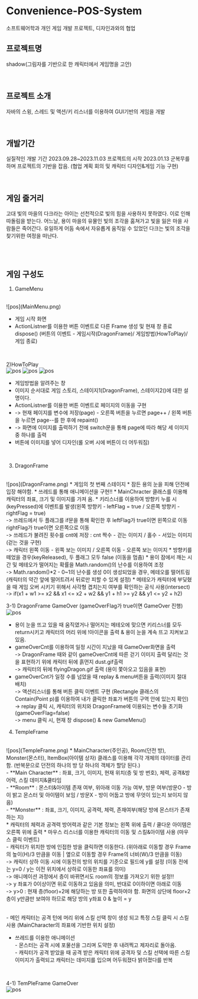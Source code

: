 # Convenience-POS-System

소프트웨어학과 개인 게임 개발 프로젝트, 디자인과와의 협업

## 프로젝트명  
shadow(그림자를 기반으로 한 캐릭터에서 게임명을 고안)

<br>

## 프로젝트 소개 
자바의 스윙, 스레드 및 액션/키 리스너를 이용하여 GUI기반의 게임을 개발

<br>

## 개발기간

실질적인 개발 기간 2023.09.28~2023.11.03
프로젝트의 시작 2023.01.13 군복무를 하며 프로젝트의 기반을 잡음. (협업 계획 회의 및 캐릭터 디자인&게임 기능 구현)

<br>


## 게임 줄거리

고대 빛의 마을의 다크라는 아이는 선천적으로 빛의 힘을 사용하지 못하였다. 이로 인해 따돌림을 받는다. 어느날, 용이 마을의 유물인 빛의 조각을 훔쳐가고 빛을 잃은 마을 사람들은 죽어간다. 유일하게 어둠 속에서 자유롭게 움직일 수 있었던 다크는 빛의 조각을 찾기위한 여정을 떠난다.

<br>
<br>

## 게임 구성도

1) GameMenu
<br>
![pos](MainMenu.png)

* 게임 시작 화면
* ActionListner를 이용한 버튼 이벤트로 다른 Frame 생성 및 현재 창 종료 dispose() (버튼의 이벤트 - 게임시작(DragonFrame)/ 게임방법(HowToPlay)/ 게임 종료)

<br>

2)HowToPlay
<br>
![pos](gameStory.png)
![pos](howToPlay1.png)
![pos](howToPlay2.png)

* 게임방법을 알려주는 창
* 이미지 순서대로 게임 스토리, 스테이지1(DragonFrame), 스테이지2()에 대한 설명이다.
* ActionListner를 이용한 버튼 이벤트로 페이지의 이동을 구현
* -> 현재 페이지를 변수에 저장(page) - 오른쪽 버튼을 누르면 page++ / 왼쪽 버튼을 누르면 page--를 한 후에 repaint()
* -> 화면에 이미지를 출력하기 전에 switch문을 통해 page에 따라 해당 세 이미지 중 하나를 출력
* 버튼에 이미지를 넣어 디자인(롤 오버 시에 버튼이 더 어두워짐)

<br>

3) DragonFrame
<br>
![pos](DragonFrame.png)
* 게임의 첫 번째 스테이지
* 잠든 용의 눈을 피해 던전에 입장 해야함.
* 쓰레드를 통해 애니메이션을 구현!!
* MainChracter 클래스를 이용해 캐릭터의 좌표, 크기 및 이미지를 가져 옴.
* 키리스너를 이용하여 방향키 누를 시(keyPressed)에 이벤트를 발생(왼쪽 방향키 - leftFlag = true / 오른쪽 방향키 - rightFlag = true)
<br> -> 쓰레드에서 두 플래그를 if문을 통해 확인한 후 leftFlag가 true이면 왼쪽으로 이동 rightFlag가 true이면 오른쪽으로 이동
<br> -> 쓰레드가 불려진 횟수를 cnt에 저장 : cnt 짝수 - 걷는 이미지 / 홀수 - 서있는 이미지 (걷는 것을 구현)
<br> ->  캐릭터 왼쪽 이동 - 왼쪽 보는 이미지 / 오른쪽 이동 - 오른쪽 보는 이미지
* 방향키를 떼었을 경우(keyReleased), 두 플래그 모두 false (이동을 멈춤)
* 용이 잠에서 깨는 시간 및 메테오가 떨어지는 확률을 Math.random()의 난수를 이용하여 조정
<br> -> Math.random()*2 - 0~1의 난수를 생성 0이 생성되었을 경우, 메테오를 떨어트림(캐릭터의 약간 앞에 떨어트려서 뒤로만 피할 수 있게 설정)
* 메테오가 캐릭터에 부딪혔을 때 게임 오버 시키기 위해서 사각형 겹치는지 여부를 확인하는 공식 사용(intersect)
<br> -> if(x1 + w1 >= x2 && x1 <= x2 + w2 && y1 + h1 >= y2 && y1 <= y2 + h2)

3-1) DragonFrame GameOver  (gameOverFlag가 true이면 GameOver 진행)
<br>
![pos](DragonFrameGameOver.png) 
* 용이 눈을 뜨고 있을 때 움직였거나 떨어지는 메테오에 맞으면 키리스너를 모두 return시키고 캐릭터의 머리 위에 !아이콘을 출력 & 용이 눈을 계속 뜨고 지켜보고 있음.
* gameOverCnt를 이용하여 일정 시간이 지났을 때 GameOver화면을 출력
<br> -> DragonFrame 때와 같이 gameOverCnt에 따른 걷기 이미지 출력 달리는 것을 표현하기 위에 캐릭터 뒤에 흙먼지 dust.gif출력
<br> -> 캐릭터의 뒤에 flyingDragon.gif 출력 (용이 쫓아오고 있음을 표현)
* gameOverCnt가 일정 수를 넘었을 때 replay & menu버튼을 출력(이미지 절대 배치)
<br> -> 액션리스너를 통해 버튼 클릭 이벤트 구현 (Rectangle 클래스의 Contain(Point p)를 이용하여 내가 클릭한 좌표가 버튼의 구역 안에 있는지 확인)
<br> -> replay 클릭 시, 캐릭터의 위치와 DragonFrame에 이용되는 변수들 초기화(gameOverFlag=false)
<br> -> menu 클릭 시, 현재 창 dispose() & new GameMenu()

4) TempleFrame
<br>
![pos](TempleFrame.png)
* MainCharacter(주인공), Room(던전 방), Monster(몬스터), ItemBox(아이템 상자) 클래스를 이용해 각각 개체의 데이터를 관리함. (반복문으로 던전의 하나의 방 당 하나의 객체가 할당 된다.)
<br> - **Main Character** : 좌표, 크기, 이미지, 현재 위치(층 및 방 번호), 체력, 공격&방어력, 스킬 데미지&쿨타임
<br> - **Room** : 몬스터&아이템 존재 여부, 위아래 이동 가능 여부, 방문 여부(방문O - 방이 밝고 몬스터 및 아이템이 보임 / 방문X - 방이 어둡고 방에 무엇이 있는지 보이지 않음)
<br> - **Monster** : 좌표, 크기, 이미지, 공격력, 체력, 존재여부(해당 방에 몬스터가 존재하는 지)
<br>
* 캐릭터의 체력과 공격력 방어력과 같은 기본 정보는 왼쪽 위에 출력 / 쿨다운 아이템은 오른쪽 위에 출력
* 마우스 리스너를 이용한 캐릭터의 이동 및 스킬&아이템 사용 (마우스 클릭 이벤트)
<br> - 캐릭터가 위치한 방에 인접한 방을 클릭하면 이동한다. (위아래로 이동할 경우 Frame의 높이(H)/3 만큼을 이동 | 옆으로 이동할 경우 Frame의 너비(W)/3 만큼을 이동)
<br> -> 캐릭터 상하 이동 시에 이동전의 방의 위치를 기준으로 필드에 y를 설정 (이동 전에는 y=0 / y는 이전 위치에서 상하로 이동한 좌표를 의미)
<br> -> 애니메이션 과정에서 층이 바뀌면서도 room의 정보를 가져오기 위한 설정!!
<br> -> y 좌표가 0이상이면 위로 이동하고 있음을 의미, 반대로 0이하이면 아래로 이동
<br> -> y>0 : 현재 층(floor)+2에 해당하는 방 또한 출력하여야 함. 화면의 상단에 floor+2층이 y만큼만 보여야 하므로 해당 방의 y좌표 0 & 높이 = y


<br> - 메인 캐릭터는 공격 턴에 머리 위에 스킬 선택 창이 생성 되고 특정 스킬 클릭 시 스킬 사용 (MainCharacter의 좌표에 기반한 위치 설정)
* 쓰레드를 이용한 애니메이션
<br> - 몬스터는 공격 시에 포물선을 그리며 도약한 후 내려찍고 제자리로 돌아옴.
<br> - 캐릭터가 공격 받았을 때 공격 받은 캐릭터 위에 공격자 및 스킬 선택에 따른 스킬 이미지가 출력되고 캐릭터는 데미지를 입으며 어두워졌다 밝아졌다를 반복


<br>

4-1) TemPleFrame GameOver
<br>
![pos](TempleFrameGameOver.png)
